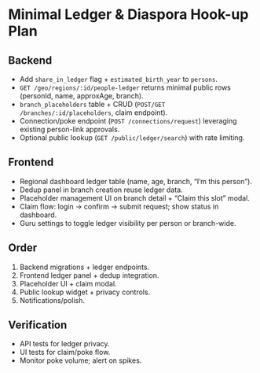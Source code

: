 # Minimal Ledger & Diaspora Hook-up Plan

## Backend
- Add `share_in_ledger` flag + `estimated_birth_year` to `persons`.
- `GET /geo/regions/:id/people-ledger` returns minimal public rows (personId, name, approxAge, branch).
- `branch_placeholders` table + CRUD (`POST/GET /branches/:id/placeholders`, claim endpoint).
- Connection/poke endpoint (`POST /connections/request`) leveraging existing person-link approvals.
- Optional public lookup (`GET /public/ledger/search`) with rate limiting.

## Frontend
- Regional dashboard ledger table (name, age, branch, “I’m this person”).
- Dedup panel in branch creation reuse ledger data.
- Placeholder management UI on branch detail + “Claim this slot” modal.
- Claim flow: login -> confirm -> submit request; show status in dashboard.
- Guru settings to toggle ledger visibility per person or branch-wide.

## Order
1. Backend migrations + ledger endpoints.
2. Frontend ledger panel + dedup integration.
3. Placeholder UI + claim modal.
4. Public lookup widget + privacy controls.
5. Notifications/polish.

## Verification
- API tests for ledger privacy.
- UI tests for claim/poke flow.
- Monitor poke volume; alert on spikes.

